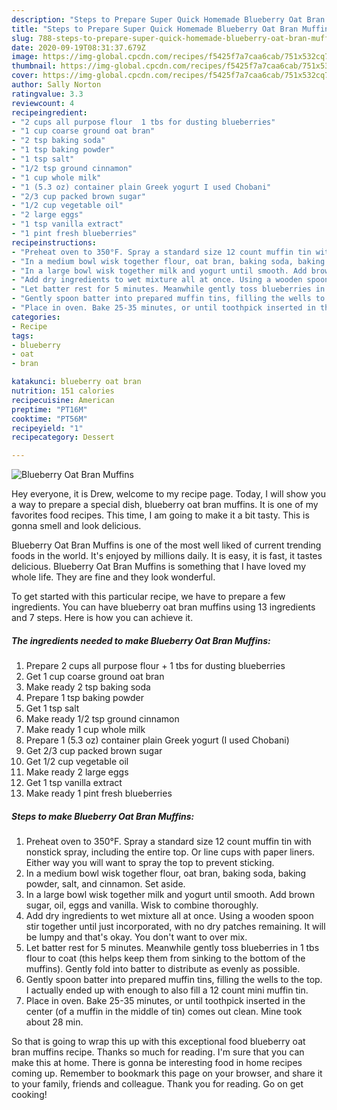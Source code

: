 ```yaml
---
description: "Steps to Prepare Super Quick Homemade Blueberry Oat Bran Muffins"
title: "Steps to Prepare Super Quick Homemade Blueberry Oat Bran Muffins"
slug: 788-steps-to-prepare-super-quick-homemade-blueberry-oat-bran-muffins
date: 2020-09-19T08:31:37.679Z
image: https://img-global.cpcdn.com/recipes/f5425f7a7caa6cab/751x532cq70/blueberry-oat-bran-muffins-recipe-main-photo.jpg
thumbnail: https://img-global.cpcdn.com/recipes/f5425f7a7caa6cab/751x532cq70/blueberry-oat-bran-muffins-recipe-main-photo.jpg
cover: https://img-global.cpcdn.com/recipes/f5425f7a7caa6cab/751x532cq70/blueberry-oat-bran-muffins-recipe-main-photo.jpg
author: Sally Norton
ratingvalue: 3.3
reviewcount: 4
recipeingredient:
- "2 cups all purpose flour  1 tbs for dusting blueberries"
- "1 cup coarse ground oat bran"
- "2 tsp baking soda"
- "1 tsp baking powder"
- "1 tsp salt"
- "1/2 tsp ground cinnamon"
- "1 cup whole milk"
- "1 (5.3 oz) container plain Greek yogurt I used Chobani"
- "2/3 cup packed brown sugar"
- "1/2 cup vegetable oil"
- "2 large eggs"
- "1 tsp vanilla extract"
- "1 pint fresh blueberries"
recipeinstructions:
- "Preheat oven to 350°F. Spray a standard size 12 count muffin tin with nonstick spray, including the entire top. Or line cups with paper liners. Either way you will want to spray the top to prevent sticking."
- "In a medium bowl wisk together flour, oat bran, baking soda, baking powder, salt, and cinnamon. Set aside."
- "In a large bowl wisk together milk and yogurt until smooth. Add brown sugar, oil, eggs and vanilla. Wisk to combine thoroughly."
- "Add dry ingredients to wet mixture all at once. Using a wooden spoon stir together until just incorporated, with no dry patches remaining. It will be lumpy and that&#39;s okay. You don&#39;t want to over mix."
- "Let batter rest for 5 minutes. Meanwhile gently toss blueberries in 1 tbs flour to coat (this helps keep them from sinking to the bottom of the muffins). Gently fold into batter to distribute as evenly as possible."
- "Gently spoon batter into prepared muffin tins, filling the wells to the top. I actually ended up with enough to also fill a 12 count mini muffin tin."
- "Place in oven. Bake 25-35 minutes, or until toothpick inserted in the center (of a muffin in the middle of tin) comes out clean. Mine took about 28 min."
categories:
- Recipe
tags:
- blueberry
- oat
- bran

katakunci: blueberry oat bran 
nutrition: 151 calories
recipecuisine: American
preptime: "PT16M"
cooktime: "PT56M"
recipeyield: "1"
recipecategory: Dessert

---
```



![Blueberry Oat Bran Muffins](https://img-global.cpcdn.com/recipes/f5425f7a7caa6cab/751x532cq70/blueberry-oat-bran-muffins-recipe-main-photo.jpg)

Hey everyone, it is Drew, welcome to my recipe page. Today, I will show you a way to prepare a special dish, blueberry oat bran muffins. It is one of my favorites food recipes. This time, I am going to make it a bit tasty. This is gonna smell and look delicious.



Blueberry Oat Bran Muffins is one of the most well liked of current trending foods in the world. It's enjoyed by millions daily. It is easy, it is fast, it tastes delicious. Blueberry Oat Bran Muffins is something that I have loved my whole life. They are fine and they look wonderful.


To get started with this particular recipe, we have to prepare a few ingredients. You can have blueberry oat bran muffins using 13 ingredients and 7 steps. Here is how you can achieve it.

<!--inarticleads1-->

##### The ingredients needed to make Blueberry Oat Bran Muffins:

1. Prepare 2 cups all purpose flour + 1 tbs for dusting blueberries
1. Get 1 cup coarse ground oat bran
1. Make ready 2 tsp baking soda
1. Prepare 1 tsp baking powder
1. Get 1 tsp salt
1. Make ready 1/2 tsp ground cinnamon
1. Make ready 1 cup whole milk
1. Prepare 1 (5.3 oz) container plain Greek yogurt (I used Chobani)
1. Get 2/3 cup packed brown sugar
1. Get 1/2 cup vegetable oil
1. Make ready 2 large eggs
1. Get 1 tsp vanilla extract
1. Make ready 1 pint fresh blueberries




<!--inarticleads2-->

##### Steps to make Blueberry Oat Bran Muffins:

1. Preheat oven to 350°F. Spray a standard size 12 count muffin tin with nonstick spray, including the entire top. Or line cups with paper liners. Either way you will want to spray the top to prevent sticking.
1. In a medium bowl wisk together flour, oat bran, baking soda, baking powder, salt, and cinnamon. Set aside.
1. In a large bowl wisk together milk and yogurt until smooth. Add brown sugar, oil, eggs and vanilla. Wisk to combine thoroughly.
1. Add dry ingredients to wet mixture all at once. Using a wooden spoon stir together until just incorporated, with no dry patches remaining. It will be lumpy and that&#39;s okay. You don&#39;t want to over mix.
1. Let batter rest for 5 minutes. Meanwhile gently toss blueberries in 1 tbs flour to coat (this helps keep them from sinking to the bottom of the muffins). Gently fold into batter to distribute as evenly as possible.
1. Gently spoon batter into prepared muffin tins, filling the wells to the top. I actually ended up with enough to also fill a 12 count mini muffin tin.
1. Place in oven. Bake 25-35 minutes, or until toothpick inserted in the center (of a muffin in the middle of tin) comes out clean. Mine took about 28 min.




So that is going to wrap this up with this exceptional food blueberry oat bran muffins recipe. Thanks so much for reading. I'm sure that you can make this at home. There is gonna be interesting food in home recipes coming up. Remember to bookmark this page on your browser, and share it to your family, friends and colleague. Thank you for reading. Go on get cooking!
